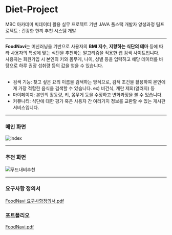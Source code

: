 # Diet-Project
MBC 아카데미 빅데이터 활용 실무 프로젝트 기반 JAVA 풀스택 개발자 양성과정 팀프로젝트 : 건강한 한끼 추천 시스템 개발
<hr>
<span style='color🌲'><strong>FoodNavi</strong></span>는 머신러닝을 기반으로 사용자의 <strong>BMI 지수</strong>, <strong>지향하는 식단의 테마</strong> 등에 따라 사용자의 특성에 맞는 식단을 추천하는 알고리즘을 적용한 웹 검색 사이트입니다.<br>
사용자는 회원가입 시 본인의 키와 몸무게, 나이, 성별 등을 입력하고 해당 데이터를 바탕으로 하루 권장 섭취량 등의 값을 얻을 수 있습니다.<br><br>

<ul>
  <li>검색 기능: 찾고 싶은 요리 이름을 검색하는 방식으로, 검색 조건을 활용하여 본인에게 가장 적합한 음식을 검색할 수 있습니다. ex) 비건식, 계란 제외(알러지) 등</li>
  <li>마이페이지: 본인의 활동량, 키, 몸무게 등을 수정하고 변화과정을 볼 수 있습니다.</li>
  <li>커뮤니티: 식단에 대한 평가 혹은 사용자 간 여러가지 정보를 교환할 수 있는 게시판 서비스입니다.</li>
</ul>
<hr>

### 메인 화면
![index]([https://github.com/Sangho-Do/FoodNavi/assets/158795073/17177f44-f5c0-40d5-9d29-69884235ff10])

<hr>

### 추천 화면
![푸드내비추천](https://github.com/Sangho-Do/FoodNavi/assets/158795073/2040256a-a028-4a3a-b0b6-fdca7797c692)

<hr>

### 요구사항 정의서
[FoodNavi 요구사항정의서.pdf](https://github.com/user-attachments/files/16050804/FoodNavi.pdf)

### 포트폴리오
[FoodNavi.pdf](https://github.com/user-attachments/files/16050810/FoodNavi.pdf)


